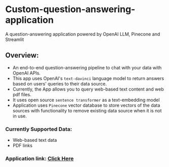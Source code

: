 # Custom-question-answering-application
A question-answering application powered by OpenAI LLM, Pinecone and Streamlit


## Overview:
- An end-to-end question-answering pipeline to chat with your data with OpenAI APIs.
- This app uses OpenAI's `text-davinci` language model to return answers based on users' queries to their data source.
- Currently, the App allows you to query web-based text content and web pdf files.
- It uses open source `sentence transformer` as a text-embedding model
- Application uses `Pinecone` vector database to store vectors of the data sources with functionality to remove existing data source when it is not in use.

### Currently Supported Data:
- Web-based text data
- PDF links

### Application link: [Click Here](https://custom-question-answering.streamlit.app/)

